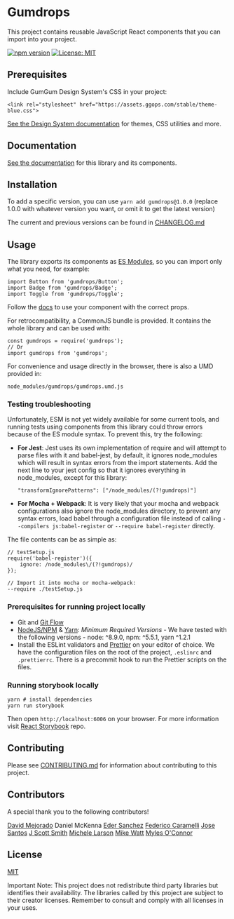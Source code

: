 # Gumdrops

This project contains reusable JavaScript React components that you can import into your project.

[![npm version](https://badge.fury.io/js/gumdrops.svg)](https://badge.fury.io/js/gumdrops) [![License: MIT](https://img.shields.io/badge/License-MIT-yellow.svg)](https://opensource.org/licenses/MIT)


## Prerequisites

Include GumGum Design System's CSS in your project:

`<link rel="stylesheet" href="https://assets.ggops.com/stable/theme-blue.css">`

[See the Design System documentation](http://ds.gumgum.com/stable/css/index.html) for themes, CSS utilities and more.


## Documentation

[See the documentation](https://gumdrops.gumgum.com) for this library and its components.


## Installation

To add a specific version, you can use
`yarn add gumdrops@1.0.0` (replace 1.0.0 with whatever version you want, or omit it to get the latest version)

The current and previous versions can be found in [CHANGELOG.md](CHANGELOG.md)

## Usage

The library exports its components as [ES Modules](https://medium.freecodecamp.org/javascript-modules-a-beginner-s-guide-783f7d7a5fcc), so you can import only what you need, for example:

```
import Button from 'gumdrops/Button';
import Badge from 'gumdrops/Badge';
import Toggle from 'gumdrops/Toggle';
```

Follow the [docs](https://gumdrops.gumgum.com) to use your component with the correct props.

For retrocompatibility, a CommonJS bundle  is provided. It contains the whole library and can be used with:

```
const gumdrops = require('gumdrops');
// Or
import gumdrops from 'gumdrops';
```

For convenience and usage directly in the browser, there is also a UMD provided in:
```
node_modules/gumdrops/gumdrops.umd.js
```

### Testing troubleshooting

Unfortunately, ESM is not yet widely available for some current tools, and running tests using components from this library could throw errors because of the ES module syntax. To prevent this, try the following:

* **For Jest**:
  Jest uses its own implementation of require and will attempt to parse files with it and babel-jest, by default, it ignores node_modules which will result in syntax errors from the import statements. Add the next line to your jest config so that it ignores everything in node_modules, except for this library:
  
  ```
  "transformIgnorePatterns": ["/node_modules/(?!gumdrops)"]
  ```

* **For Mocha + Webpack**:
  It is very likely that your mocha and webpack configurations also ignore the node_modules directory, to prevent any syntax errors, load babel through a configuration file instead of calling `--compilers js:babel-register` or `--require babel-register` directly.

 The file contents can be as simple as:

```
// testSetup.js
require('babel-register')({
    ignore: /node_modules\/(?!gumdrops)/
});
    
// Import it into mocha or mocha-webpack:
--require ./testSetup.js
```

### Prerequisites for running project locally
* Git and [Git Flow](https://github.com/petervanderdoes/gitflow-avh)
* [NodeJS/NPM](http://nodejs.org/download/) & [Yarn](https://yarnpkg.com/): *Minimum Required Versions* - We have tested with the following versions - node: ^8.9.0, npm: ^5.5.1, yarn ^1.2.1
* Install the ESLint validators and [Prettier](https://prettier.io/docs/en/editors.html) on your editor of choice. We have the configuration files on the root of the project, `.eslinrc` and `.prettierrc`. There is a precommit hook to run the Prettier scripts on the files.

### Running storybook locally

```
yarn # install dependencies
yarn run storybook
```

Then open `http://localhost:6006` on your browser. For more information visit [React Storybook](https://github.com/storybooks/storybook) repo.

## Contributing

Please see [CONTRIBUTING.md](CONTRIBUTING.md) for information about contributing to this project.

## Contributors

A special thank you to the following contributors!

[David Mejorado](https://github.com/davidmh)
Daniel McKenna
[Eder Sanchez](https://github.com/edrpls)
[Federico Caramelli](https://github.com/seedwalk)
[Jose Santos](https://github.com/JMSantos94)
[J Scott Smith](https://github.com/jscottsmith)
[Michele Larson](https://github.com/mnicole)
[Mike Watt](https://github.com/mikebikeboy)
[Myles O'Connor](https://github.com/mocon)


## License
[MIT](LICENSE.md)

Important Note: This project does not redistribute third party libraries but identifies their availability. The libraries called by this project are subject to their creator licenses.  Remember to consult and comply with all licenses in your uses.